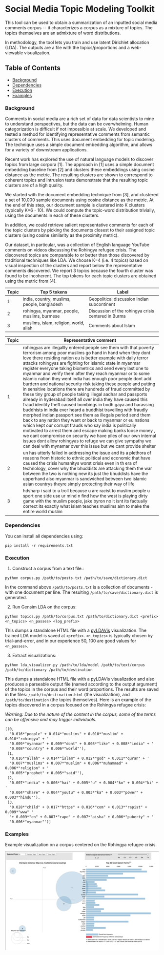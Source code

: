 # Social Media Topic Modeling Toolkit

This tool can be used to obtain a summarization of an inputted social media comments corpus -- it characterizes a corpus as a mixture of topics. The topics themselves are an admixture of word distributions.

In methodology, the tool lets you train and use latent Dirichlet allocation (LDA). The outputs are a file with the topics/proportions and a web-viewable visualization.

## Table of Contents

* [Background](#background)
* [Dependencies](#dependencies)
* [Execution](#execution)
* [Examples](#examples)

### Background

Comments in social media are a rich set of data for data scientists to mine to understand perspectives, but the data can be overwhelming. Human categorization is difficult if not impossible at scale. We developed and tested a method for identifying representative comments from semantic clusters of comments. This uses document embedding for topic modeling. The technique uses a simple document embedding algorithm, and allows for a variety of downstream applications.

Recent work has explored the use of natural language models to discover topics from large corpora [1]. The approach in [1] uses a simple document embedding baseline from [2] and clusters these embeddings using cosine distance as the metric. The resulting clusters are shown to correspond to coherent topics and intrusion tests demonstrate that the resulting topic clusters are of a high quality.

We started with the document embedding technique from [3], and clustered a set of 10,000 sample documents using cosine distance as the metric. At the end of this step, our document sample is clustered into K clusters (typically K=6 - 10). We could compute the topic-word distribution trivially, using the documents in each of these clusters.

In addition, we could retrieve salient representative comments for each of the topic clusters by picking the documents closest to their assigned topic clusters (using cosine similarity as the proximity metric).

Our dataset, in particular, was a collection of English language YouTube comments on videos discussing the Rohingya refugee crisis. The discovered topics are comparable to or better than those discovered by traditional techniques like LDA. We choose K=4 (i.e. 4 topics) based on visual inspection of the clusters and report below the representative comments discovered. We report 3 topics because the fourth cluster was found to be incoherent. The top tokens for each topic clusters are obtained using the metric from [4].


| Topic | Top 5 tokens | Label |
|-------|--------------|-------|
| 1 | india, country, muslims, people, bangladesh | Geopolitical discussion Indian subcontinent |
| 2 | rohingya, myanmar, people, muslims, burmese | Discussion of the rohingya crisis centered in Burma |
| 3 | muslims, islam, religion, world, allah | Comments about Islam |


| Topic | Representative comment |
|-------|------------------------|
| 1 | rohingyas are illegallly entered people see them with that poverty terrorism among poor muslims go hand in hand when they dont love there residing nation eu is better example with daily terror attacks rohingyas are fighting for islamic state in myanmar register everyone taking biometrics and send every last one to myanmar and verify them after they reach myanmar or to some islamic nation they went india has enough poor people dont add burdern and national security risk taking these people and putting in sensitive locations there are hundreds of fraud committed by these tiny group of people taking illegal aadhar and passports already in hyderabad itself all over india they have caused this fraud identity theft caused bombings in bodh gaya and harassing buddhists in india ever heard a buddhist travelling with fraudly morphed indian passport see them as illegals period send them back to any nation they want or back to myanmar or eu nations which kept our corrupt frauds who say india is politically motivated to arrest them and escape making banks loose money , we cant compromise on security we have piles of our own internal issues dont allow rohingyas to refuge we can give sympathy we can deal with mynamar over this issue but we cant provide shelter |
| 2 | un has utterly failed in addressing the issue and its a plethora of reasons from historic to ethnic political and economic that have caused the crisis humanitys worst crisis even in th era of technology, cover why the bhuddists are attacking them the war between the two is nothing new its just the bhuddists have the upperhand also myanmar is sandwiched between two islamic asian countrys theyre simply protecting their way of life |
| 3 | hdsharp i said to u troll because u are racist to muslim people u sport one side use ur mind n find how the west is playing dirty game with the muslim people, jake byron no it isnt its factually correct its exactly what islam teaches muslims aim to make the entire world muslim |

### Dependencies

You can install all dependencies using:

```
pip install -r requirements.txt
```

### Execution

1. Construct a corpus from a text file.:

```
python corpus.py /path/to/posts.txt /path/to/save/dictionary.dict
```

In the command above `/path/to/posts.txt` is a collection of documents - with one document per line. 
The resulting `/path/to/save/dictionary.dict` is generated.

2. Run Gensim LDA on the corpus:

```
python topics.py /path/to/corpus.txt /path/to/dictionary.dict <prefix> <n_topics> <n_passes> <log_prefix>
```

This dumps a standalone HTML file with a [pyLDAVis](https://github.com/bmabey/pyLDAvis) visualization.
The trained LDA model is saved at `<prefix>`. `<n_topics>` is typically chosen by trial-and-error, and
in our experience 50, 100 are good values for `<n_passes>`.

3. Extract visualizations:

```
python lda_visualizer.py /path/to/lda/model /path/to/text/corpus /path/to/dictionary /path/to/destination
```

This dumps a standalone HTML file with a pyLDAVis visualization and also produces a parseable output file (named according to the output argument) of the topics in the corpus and their word proportions. The results are saved in the files: `/path/to/destination.html` (the visualization), and `/path/to/destination` (the topics themselves). Here is an example of the topics discovered in a corpus focused on the Rohingya refugee crisis:

_Warning: Due to the nature of the content in the corpus, some of the terms can be offensive and may trigger individuals._

```
[(0,
  '0.016*"people" + 0.014*"muslims" + 0.010*"muslim" + 0.010*"rohingya" + '
  '0.009*"myanmar" + 0.009*"dont" + 0.008*"like" + 0.008*"india" + '
  '0.008*"country" + 0.006*"world"'),
 (1,
  '0.016*"allah" + 0.014*"islam" + 0.012*"god" + 0.011*"quran" + '
  '0.007*"muslims" + 0.007*"muslim" + 0.006*"muhammad" + 0.006*"religion" + '
  '0.005*"prophet" + 0.005*"said"'),
 (2,
  '0.007*"india" + 0.006*"hai" + 0.005*"u" + 0.004*"ko" + 0.004*"ki" + '
  '0.004*"share" + 0.004*"youtu" + 0.003*"ka" + 0.003*"power" + 0.003*"hindu"'),
 (3,
  '0.028*"child" + 0.017*"https" + 0.016*"com" + 0.013*"rapist" + 0.009*"www" '
  '+ 0.009*"en" + 0.007*"rape" + 0.007*"aisha" + 0.006*"puberty" + '
  '0.006*"myanmar"')]
```

### Examples

Example visualization on a corpus centered on the Rohingya refugee crisis.

![](rohingya_vis.png)